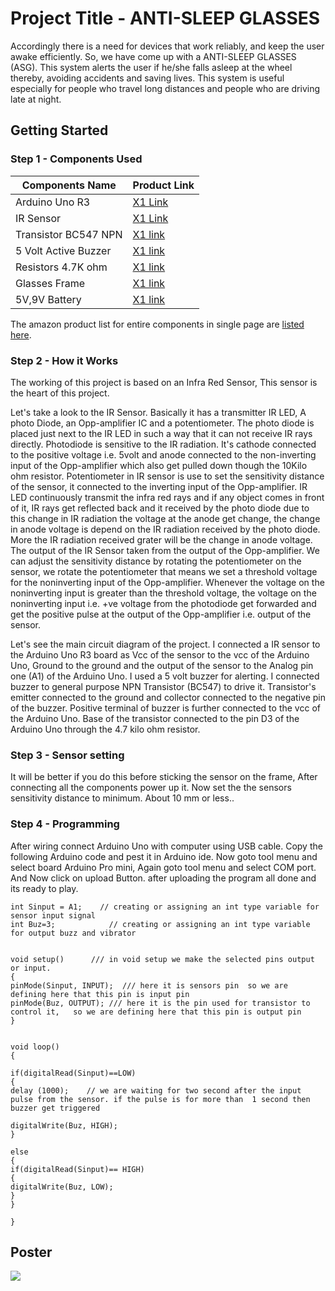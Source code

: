 # Project Title - ANTI-SLEEP GLASSES
Accordingly there is a need for devices that work reliably, and keep the user awake efficiently. So, we have come up with a ANTI-SLEEP GLASSES (ASG). This system alerts the user if he/she falls asleep at the wheel thereby, avoiding accidents and saving lives. This system is useful especially for people who travel long distances and people who are driving late at night.

## Getting Started

### Step 1 - Components Used
| Components Name | Product Link |
--- | --- |
| Arduino Uno R3 | [X1 Link](https://amzn.eu/d/6wBItzO) |
| IR Sensor | [X1 Link](https://amzn.eu/d/7M8i4vN) |
| Transistor BC547 NPN | [X1 link](https://amzn.eu/d/gvKECr3) |
| 5 Volt Active Buzzer | [X1 link](https://amzn.eu/d/4ODkuQO) |
| Resistors 4.7K ohm | [X1 link](https://amzn.eu/d/3AlVW8P) |
| Glasses Frame | [X1 link](https://amzn.eu/d/hrYkqn6) |
| 5V,9V Battery | [X1 link](https://amzn.eu/d/07cBB3J) |

The amazon product list for entire components in single page are [listed here](https://www.amazon.in/hz/wishlist/ls/QFEMFMPNNZPH?ref_=wl_share).

### Step 2 - How it Works
The working of this project is based on an Infra Red Sensor, This sensor is the heart of this project.

Let's take a look to the IR Sensor. Basically it has a transmitter IR LED, A photo Diode, an Opp-amplifier IC and a potentiometer.
The photo diode is placed just next to the IR LED in such a way that it can not receive IR rays directly. Photodiode is sensitive to the IR radiation. It's cathode connected to the positive voltage i.e. 5volt and anode connected to the non-inverting input of the Opp-amplifier which also get pulled down though the 10Kilo ohm resistor. Potentiometer in IR sensor is use to set the sensitivity distance of the sensor, it connected to the inverting input of the Opp-amplifier. IR LED continuously transmit the infra red rays and if any object comes in front of it, IR rays get reflected back and it received by the photo diode due to this change in IR radiation the voltage at the anode get change, the change in anode voltage is depend on the IR radiation received by the photo diode. More the IR radiation received grater will be the change in anode voltage. The output of the IR Sensor taken from the output of the Opp-amplifier. We can adjust the sensitivity distance by rotating the potentiometer on the sensor, we rotate the potentiometer that means we set a threshold voltage for the noninverting input of the Opp-amplifier. Whenever the voltage on the noninverting input is greater than the threshold voltage, the voltage on the noninverting input i.e. +ve voltage from the photodiode get forwarded and get the positive pulse at the output of the Opp-amplifier i.e. output of the sensor.

Let's see the main circuit diagram of the project. I connected a IR sensor to the Arduino Uno R3 board as Vcc of the sensor to the vcc of the Arduino Uno, Ground to the ground and the output of the sensor to the Analog pin one (A1) of the Arduino Uno. I used a 5 volt buzzer for alerting. I connected buzzer to general purpose NPN Transistor (BC547) to drive it. Transistor's emitter connected to the ground and collector connected to the negative pin of the buzzer. Positive terminal of buzzer is further connected to the vcc of the Arduino Uno. Base of the transistor connected to the pin D3 of the Arduino Uno through the 4.7 kilo ohm resistor.

### Step 3 - Sensor setting
It will be better if you do this before sticking the sensor on the frame, After connecting all the components power up it. Now set the the sensors sensitivity distance to minimum. About 10 mm or less..

### Step 4 - Programming
After wiring connect Arduino Uno with computer using USB cable. Copy the following Arduino code and pest it in Arduino ide. Now goto tool menu and select board Arduino Pro mini, Again goto tool menu and select COM port. And Now click on upload Button. after uploading the program all done and its ready to play.
```
int Sinput = A1;    // creating or assigning an int type variable for sensor input signal
int Buz=3;            // creating or assigning an int type variable for output buzz and vibrator


void setup()      /// in void setup we make the selected pins output or input.
{
pinMode(Sinput, INPUT);  /// here it is sensors pin  so we are defining here that this pin is input pin
pinMode(Buz, OUTPUT); /// here it is the pin used for transistor to control it,   so we are defining here that this pin is output pin
}


void loop()
{
  
if(digitalRead(Sinput)==LOW)
{
delay (1000);    // we are waiting for two second after the input pulse from the sensor. if the pulse is for more than  1 second then buzzer get triggered

digitalWrite(Buz, HIGH);
}

else
{
if(digitalRead(Sinput)== HIGH)
{
digitalWrite(Buz, LOW);
}
}

}
```

## Poster
<img src="https://github.com/MR-ANKEY/ANTI-SLEEP-GLASSES/blob/ebec36c201a479b0046848ec6e037f56bc73a7bd/ASG%20POSTER.pdf">
